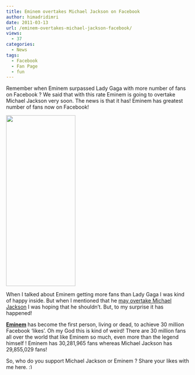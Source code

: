 ```yaml
---
title: Eminem overtakes Michael Jackson on Facebook
author: himadridimri
date: 2011-03-13
url: /eminem-overtakes-michael-jackson-facebook/
views:
  - 37
categories:
  - News
tags:
  - Facebook
  - Fan Page
  - fun
---
```

Remember when Eminem surpassed Lady Gaga with more number of fans on Facebook ? We said that with this rate Eminem is going to overtake Michael Jackson very soon. The news is that it has! Eminem has greatest number of fans now on Facebook!

[<img class="alignnone size-full wp-image-6174" src="http://cdn.devilsworkshop.org/files/2011/03/Eminem-Facebook.png" alt="" width="189" height="465" />][1]

When I talked about Eminem getting more fans than Lady Gaga I was kind of happy inside. But when I mentioned that he <a href="http://fbknol.com/eminem-overtakes-lady-gaga-on-facebook/" onclick="_gaq.push(['_trackEvent', 'outbound-article', 'http://fbknol.com/eminem-overtakes-lady-gaga-on-facebook/', 'may overtake Michael Jackson']);" >may overtake Michael Jackson</a> I was hoping that he shouldn&#8217;t. But, to my surprise it has happened!

**<a href="http://www.facebook.com/eminem" onclick="_gaq.push(['_trackEvent', 'outbound-article', 'http://www.facebook.com/eminem', 'Eminem']);" title="Eminem">Eminem</a>** has become the first person, living or dead, to achieve 30 million Facebook ‘likes’. Oh my God this is kind of weird! There are 30 million fans all over the world that like Eminem so much, even more than the legend himself ! Eminem has 30,281,965 fans whereas Michael Jackson has 29,855,029 fans!

So, who do you support Michael Jackson or Eminem ? Share your likes with me here. <img src="http://devilsworkshop.org/wp-includes/images/smilies/simple-smile.png" alt=":)" class="wp-smiley" style="height: 1em; max-height: 1em;" />

 [1]: http://cdn.devilsworkshop.org/files/2011/03/Eminem-Facebook.png
